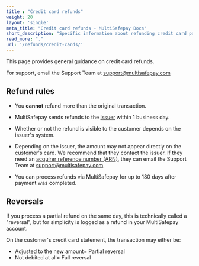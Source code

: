 ```yaml
---
title : "Credit card refunds"
weight: 20
layout: 'single'
meta_title: "Credit card refunds - MultiSafepay Docs"
short_description: "Specific information about refunding credit card payments"
read_more: "."
url: '/refunds/credit-cards/'
---
```

This page provides general guidance on credit card refunds. 

For support, email the Support Team at <support@multisafepay.com>

## Refund rules

- You **cannot** refund more than the original transaction. 

- MultiSafepay sends refunds to the [issuer](/getting-started/glossary/#issuer) within 1 business day.

- Whether or not the refund is visible to the customer depends on the issuer's system.

- Depending on the issuer, the amount may not appear directly on the customer's card. We recommend that they contact the issuer. If they need an [acquirer reference number (ARN)](/credit-cards-user-guide/glossary/#acquirer-reference-number-arn), they can email the Support Team at <support@multisafepay.com> 

- You can process refunds via MultiSafepay for up to 180 days after payment was completed. 

## Reversals

If you process a partial refund on the same day, this is technically called a "reversal", but for simplicity is logged as a refund in your MultiSafepay account. 

On the customer's credit card statement, the transaction may either be:

- Adjusted to the new amount= Partial reversal
- Not debited at all= Full reversal
